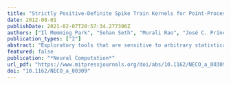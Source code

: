 ```yaml
---
title: "Strictly Positive-Definite Spike Train Kernels for Point-Process Divergences"
date: 2012-08-01
publishDate: 2021-02-07T20:57:34.277396Z
authors: ["Il Memming Park", "Sohan Seth", "Murali Rao", "José C. Príncipe"]
publication_types: ["2"]
abstract: "Exploratory tools that are sensitive to arbitrary statistical variations in spike train observations open up the possibility of novel neuroscientific discoveries. Developing such tools, however, is difficult due to the lack of Euclidean structure of the spike train space, and an experimenter usually prefers simpler tools that capture only limited statistical features of the spike train, such as mean spike count or mean firing rate. We explore strictly positive-definite kernels on the space of spike trains to offer both a structural representation of this space and a platform for developing statistical measures that explore features beyond count or rate. We apply these kernels to construct measures of divergence between two point processes and use them for hypothesis testing, that is, to observe if two sets of spike trains originate from the same underlying probability law. Although there exist positive-definite spike train kernels in the literature, we establish that these kernels are not strictly definite and thus do not induce measures of divergence. We discuss the properties of both of these existing nonstrict kernels and the novel strict kernels in terms of their computational complexity, choice of free parameters, and performance on both synthetic and real data through kernel principal component analysis and hypothesis testing."
featured: false
publication: "*Neural Computation*"
url_pdf: "https://www.mitpressjournals.org/doi/abs/10.1162/NECO_a_00309"
doi: "10.1162/NECO_a_00309"
---
```


